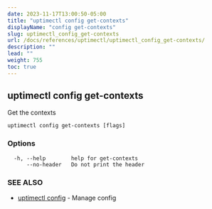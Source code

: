 ```yaml
---
date: 2023-11-17T13:00:50-05:00
title: "uptimectl config get-contexts"
displayName: "config get-contexts"
slug: uptimectl_config_get-contexts
url: /docs/references/uptimectl/uptimectl_config_get-contexts/
description: ""
lead: ""
weight: 755
toc: true
---
```

## uptimectl config get-contexts

Get the contexts

```
uptimectl config get-contexts [flags]
```

### Options

```
  -h, --help        help for get-contexts
      --no-header   Do not print the header
```

### SEE ALSO

* [uptimectl config](/docs/references/uptimectl/uptimectl_config/)	 - Manage config

